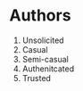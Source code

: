 Authors
===============================

1. Unsolicited
1. Casual
1. Semi-casual
1. Authenitcated
1. Trusted
